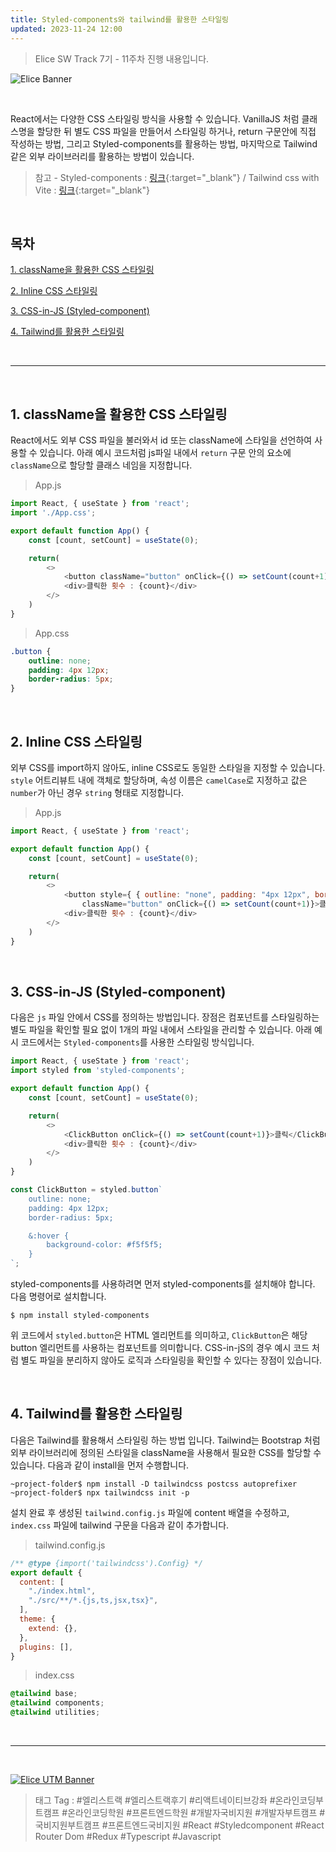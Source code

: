 ```yaml
---
title: Styled-components와 tailwind를 활용한 스타일링
updated: 2023-11-24 12:00
---
```


> Elice SW Track 7기 - 11주차 진행 내용입니다.


![Elice Banner](/blog/assets/elice/SW7_top_banner.png)

&nbsp;

React에서는 다양한 CSS 스타일링 방식을 사용할 수 있습니다. VanillaJS 처럼 클래스명을 할당한 뒤 별도 CSS 파일을 만들어서 스타일링 하거나, return 구문안에 직접 작성하는 방법, 그리고 Styled-components를 활용하는 방법, 마지막으로 Tailwind 같은 외부 라이브러리를 활용하는 방법이 있습니다.

> 참고 - Styled-components : [링크](https://styled-components.com){:target="_blank"} /  Tailwind css with Vite : [링크](https://tailwindcss.com/docs/guides/vite){:target="_blank"}




&nbsp;

## 목차

[1. className을 활용한 CSS 스타일링](#1-classname을-활용한-css-스타일링)

[2. Inline CSS 스타일링](#2-inline-css-스타일링)

[3. CSS-in-JS (Styled-component)](#3-css-in-js-styled-component)

[4. Tailwind를 활용한 스타일링](#4-tailwind를-활용한-스타일링)



&nbsp;

---

&nbsp;
## 1. className을 활용한 CSS 스타일링

React에서도 외부 CSS 파일을 불러와서 id 또는 className에 스타일을 선언하여 사용할 수 있습니다. 아래 예시 코드처럼 js파일 내에서 `return` 구문 안의 요소에 `className`으로 할당할 클래스 네임을 지정합니다.

> App.js

```javascript
import React, { useState } from 'react';
import './App.css';

export default function App() {
    const [count, setCount] = useState(0);

    return( 
        <>
            <button className="button" onClick={() => setCount(count+1)}>클릭</button>
            <div>클릭한 횟수 : {count}</div>
        </>
    )
}
```

> App.css

```css
.button {
    outline: none;
    padding: 4px 12px;
    border-radius: 5px;
}
```


&nbsp;
## 2. Inline CSS 스타일링

외부 CSS를 import하지 않아도, inline CSS로도 동일한 스타일을 지정할 수 있습니다. `style` 어트리뷰트 내에 객체로 할당하며, 속성 이름은 `camelCase`로 지정하고 값은 `number`가 아닌 경우 `string` 형태로 지정합니다.

> App.js

```javascript
import React, { useState } from 'react';

export default function App() {
    const [count, setCount] = useState(0);

    return( 
        <>
            <button style={ { outline: "none", padding: "4px 12px", borderRadius: 5} } 
                className="button" onClick={() => setCount(count+1)}>클릭</button>
            <div>클릭한 횟수 : {count}</div>
        </>
    )
}
```

&nbsp;
## 3. CSS-in-JS (Styled-component)

다음은 `js` 파일 안에서 CSS를 정의하는 방법입니다. 장점은 컴포넌트를 스타일링하는 별도 파일을 확인할 필요 없이 1개의 파일 내에서 스타일을 관리할 수 있습니다. 아래 예시 코드에서는 `Styled-components`를 사용한 스타일링 방식입니다.

```javascript
import React, { useState } from 'react';
import styled from 'styled-components';

export default function App() {
    const [count, setCount] = useState(0);

    return( 
        <>
            <ClickButton onClick={() => setCount(count+1)}>클릭</ClickButton>
            <div>클릭한 횟수 : {count}</div>
        </>
    )
}

const ClickButton = styled.button`
    outline: none;
    padding: 4px 12px;
    border-radius: 5px;

    &:hover {
        background-color: #f5f5f5;
    }
`;
```

styled-components를 사용하려면 먼저 styled-components를 설치해야 합니다. 다음 명령어로 설치합니다.

```shell
$ npm install styled-components
```
위 코드에서 `styled.button`은 HTML 엘리먼트를 의미하고, `ClickButton`은 해당 button 엘리먼트를 사용하는 컴포넌트를 의미합니다. CSS-in-jS의 경우 예시 코드 처럼 별도 파일을 분리하지 않아도 로직과 스타일링을 확인할 수 있다는 장점이 있습니다.

&nbsp;
## 4. Tailwind를 활용한 스타일링

다음은 Tailwind를 활용해서 스타일링 하는 방법 입니다. Tailwind는 Bootstrap 처럼 외부 라이브러리에 정의된 스타일을 className을 사용해서 필요한 CSS를 할당할 수 있습니다. 다음과 같이 install을 먼저 수행합니다.

```shell
~project-folder$ npm install -D tailwindcss postcss autoprefixer
~project-folder$ npx tailwindcss init -p
```

설치 완료 후 생성된 `tailwind.config.js` 파일에 content 배열을 수정하고, `index.css` 파일에 tailwind 구문을 다음과 같이 추가합니다.

> tailwind.config.js

```javascript
/** @type {import('tailwindcss').Config} */
export default {
  content: [
    "./index.html",
    "./src/**/*.{js,ts,jsx,tsx}",
  ],
  theme: {
    extend: {},
  },
  plugins: [],
}
```
> index.css

```css
@tailwind base;
@tailwind components;
@tailwind utilities;
```

&nbsp;

---
&nbsp;

[![Elice UTM Banner](/blog/assets/elice/SW7_jihoonkim_bottom_banner.png)](https://elice.training/track/sw?utm_source=sw7&utm_medium=blog&utm_campaign=challenge&utm_content=m2gzitm8b)
&nbsp;
> 태그 Tag : #엘리스트랙 #엘리스트랙후기 #리액트네이티브강좌 #온라인코딩부트캠프 #온라인코딩학원 #프론트엔드학원 #개발자국비지원 #개발자부트캠프 #국비지원부트캠프 #프론트엔드국비지원 #React #Styledcomponent #React Router Dom #Redux #Typescript #Javascript